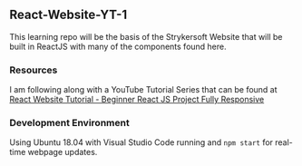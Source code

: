 ## React-Website-YT-1

This learning repo will be the basis of the Strykersoft Website that will be built in ReactJS with many of the components found here.

### Resources

I am following along with a YouTube Tutorial Series that can be found at [React Website Tutorial - Beginner React JS Project Fully Responsive](https://youtu.be/I2UBjN5ER4s)

### Development Environment

Using Ubuntu 18.04 with Visual Studio Code running and `npm start` for real-time webpage updates.